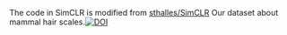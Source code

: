 The code in SimCLR is modified from [sthalles/SimCLR](https://github.com/sthalles/SimCLR)
Our dataset about mammal hair scales.[![DOI](https://zenodo.org/badge/DOI/10.5281/zenodo.14835824.svg)](https://doi.org/10.5281/zenodo.14835824)
